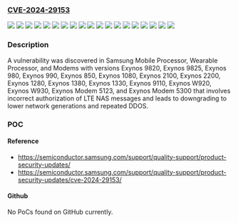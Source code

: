 ### [CVE-2024-29153](https://cve.mitre.org/cgi-bin/cvename.cgi?name=CVE-2024-29153)
![](https://img.shields.io/static/v1?label=Product&message=n%2Fa&color=blue)
![](https://img.shields.io/static/v1?label=Version&message=1080%20&color=brightgreen)
![](https://img.shields.io/static/v1?label=Version&message=1280%20&color=brightgreen)
![](https://img.shields.io/static/v1?label=Version&message=1330%20&color=brightgreen)
![](https://img.shields.io/static/v1?label=Version&message=1380%20&color=brightgreen)
![](https://img.shields.io/static/v1?label=Version&message=2100%20&color=brightgreen)
![](https://img.shields.io/static/v1?label=Version&message=2200%20&color=brightgreen)
![](https://img.shields.io/static/v1?label=Version&message=5123%20&color=brightgreen)
![](https://img.shields.io/static/v1?label=Version&message=5300%20&color=brightgreen)
![](https://img.shields.io/static/v1?label=Version&message=850%20&color=brightgreen)
![](https://img.shields.io/static/v1?label=Version&message=9110%20&color=brightgreen)
![](https://img.shields.io/static/v1?label=Version&message=980%20&color=brightgreen)
![](https://img.shields.io/static/v1?label=Version&message=9820%20&color=brightgreen)
![](https://img.shields.io/static/v1?label=Version&message=9825%20&color=brightgreen)
![](https://img.shields.io/static/v1?label=Version&message=990%20&color=brightgreen)
![](https://img.shields.io/static/v1?label=Version&message=n%2Fa%20&color=brightgreen)
![](https://img.shields.io/static/v1?label=Version&message=w920%20&color=brightgreen)
![](https://img.shields.io/static/v1?label=Version&message=w930%20&color=brightgreen)
![](https://img.shields.io/static/v1?label=Vulnerability&message=n%2Fa&color=brightgreen)

### Description

A vulnerability was discovered in Samsung Mobile Processor, Wearable Processor, and Modems with versions Exynos 9820, Exynos 9825, Exynos 980, Exynos 990, Exynos 850, Exynos 1080, Exynos 2100, Exynos 2200, Exynos 1280, Exynos 1380, Exynos 1330, Exynos 9110, Exynos W920, Exynos W930, Exynos Modem 5123, and Exynos Modem 5300 that involves incorrect authorization of LTE NAS messages and leads to downgrading to lower network generations and repeated DDOS.

### POC

#### Reference
- https://semiconductor.samsung.com/support/quality-support/product-security-updates/
- https://semiconductor.samsung.com/support/quality-support/product-security-updates/cve-2024-29153/

#### Github
No PoCs found on GitHub currently.

